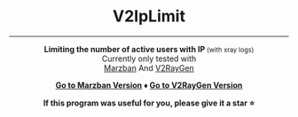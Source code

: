 <center>

# V2IpLimit

<hr>

<b>Limiting the number of active users with IP</b><small> (with xray logs)</small>
<br>Currently only tested with
<br>[Marzban](https://github.com/Gozargah/Marzban) And [V2RayGen](https://github.com/SonyaCore/V2RayGen)

<b>

[Go to Marzban Version](Marzban/README.md) ♦️
[Go to V2RayGen Version](V2RayGen/README.md)

<b>
If this program was useful for you, please give it a star ⭐

</center>
